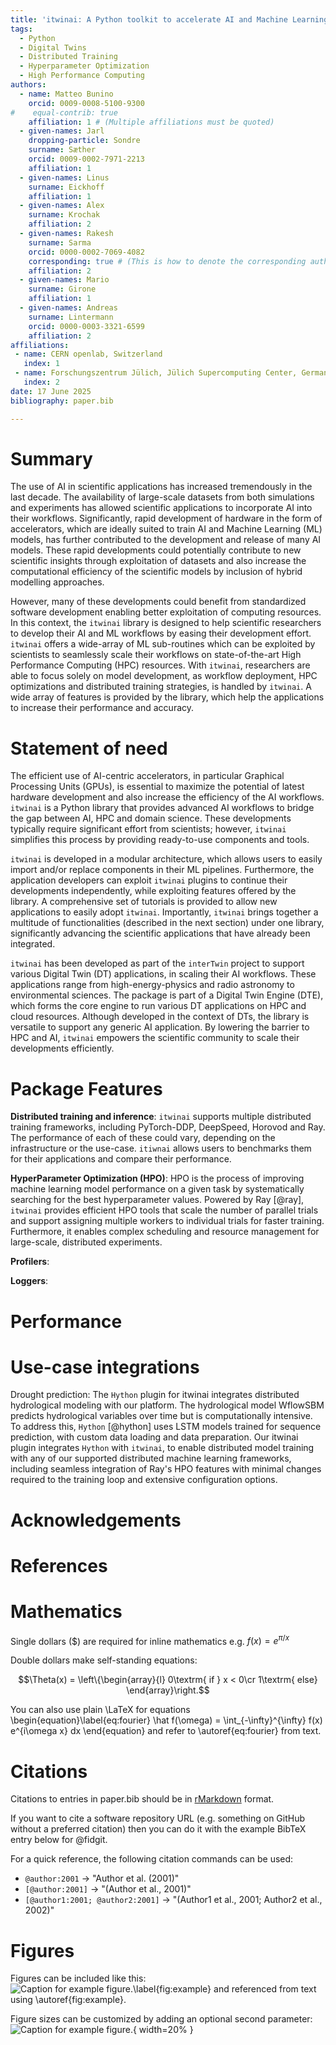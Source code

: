 ```yaml
---
title: 'itwinai: A Python toolkit to accelerate AI and Machine Learning for scientists'
tags:
  - Python
  - Digital Twins
  - Distributed Training
  - Hyperparameter Optimization
  - High Performance Computing
authors:
  - name: Matteo Bunino
    orcid: 0009-0008-5100-9300
#    equal-contrib: true
    affiliation: 1 # (Multiple affiliations must be quoted)
  - given-names: Jarl
    dropping-particle: Sondre
    surname: Sæther
    orcid: 0009-0002-7971-2213
    affiliation: 1
  - given-names: Linus
    surname: Eickhoff
    affiliation: 1
  - given-names: Alex
    surname: Krochak
    affiliation: 2
  - given-names: Rakesh
    surname: Sarma
    orcid: 0000-0002-7069-4082
    corresponding: true # (This is how to denote the corresponding author)
    affiliation: 2
  - given-names: Mario
    surname: Girone
    affiliation: 1
  - given-names: Andreas
    surname: Lintermann
    orcid: 0000-0003-3321-6599
    affiliation: 2
affiliations:
 - name: CERN openlab, Switzerland
   index: 1
 - name: Forschungszentrum Jülich, Jülich Supercomputing Center, Germany
   index: 2
date: 17 June 2025
bibliography: paper.bib

---
```


# Summary

The use of AI in scientific applications has increased tremendously in the
last decade. The availability of large-scale datasets from both simulations
and experiments has allowed scientific applications to incorporate AI into their
workflows. Significantly, rapid development of hardware in the form of
accelerators, which are ideally suited to train AI and Machine Learning (ML)
models, has further contributed to the development and release of many AI models.
These rapid developments could potentially contribute to new scientific insights
through exploitation of datasets and also increase the computational efficiency
of the scientific models by inclusion of hybrid modelling approaches.

However, many of these developments could benefit from standardized software
development enabling better exploitation of computing resources. In this context,
the `itwinai` library is designed to help scientific researchers to develop their
AI and ML workflows by easing their development effort. `itwinai` offers a wide-array
of ML sub-routines which can be exploited by scientists to seamlessly scale their
workflows on state-of-the-art High Performance Computing (HPC) resources. With
`itwinai`, researchers are able to focus solely on model development, as
workflow deployment, HPC optimizations and distributed training strategies, is
handled by `itwinai`. A wide array of features is provided by the library,
which help the applications to increase their performance and accuracy.

# Statement of need

The efficient use of AI-centric accelerators, in particular Graphical Processing
Units (GPUs), is essential to maximize the potential of latest hardware development
and also increase the efficiency of the AI workflows. `itwinai` is a Python library
that provides advanced AI workflows to bridge the gap between AI, HPC and domain
science. These developments typically require significant effort from scientists;
however, `itwinai` simplifies this process by providing ready-to-use components
and tools.

`itwinai` is developed in a modular architecture, which allows users to easily import
and/or replace components in their ML pipelines. Furthermore, the application developers
can exploit `itwinai` plugins to continue their developments independently, while
exploiting features offered by the library. A comprehensive set of tutorials is provided
to allow new applications to easily adopt `itwinai`. Importantly, `itwinai` brings
together a multitude of functionalities (described in the next section) under one library,
significantly advancing the scientific applications that have already been integrated.

`itwinai` has been developed as part of the `interTwin` project to support various
Digital Twin (DT) applications, in scaling their AI workflows. These applications range
from high-energy-physics and radio astronomy to environmental sciences. The package is
part of a Digital Twin Engine (DTE), which forms the core engine to run various DT
applications on HPC and cloud resources. Although developed in the context of DTs, the
library is versatile to support any generic AI application. By lowering the barrier to
HPC and AI, `itwinai` empowers the scientific community to scale their developments
efficiently.

# Package Features

**Distributed training and inference**: `itwinai` supports multiple distributed training
frameworks, including PyTorch-DDP, DeepSpeed, Horovod and Ray. The performance of each of
these could vary, depending on the infrastructure or the use-case. `itiwnai` allows users
to benchmarks them for their applications and compare their performance.

**HyperParameter Optimization (HPO)**: 
HPO is the process of improving machine learning model performance on a given task by
systematically searching for the best hyperparameter values. Powered by Ray [@ray],
`itwinai` provides efficient HPO tools that scale the number of parallel trials and support
assigning multiple workers to individual trials for faster training. Furthermore, it
enables complex scheduling and resource management for large-scale, distributed
experiments.

**Profilers**:

**Loggers**:

# Performance

# Use-case integrations

Drought prediction: The `Hython` plugin for itwinai integrates distributed hydrological
modeling with our platform. The hydrological model WflowSBM predicts hydrological
variables over time but is computationally intensive. To address this, `Hython` [@hython] uses
LSTM models trained for sequence prediction, with custom data loading and data preparation.
Our itwinai plugin integrates `Hython` with `itwinai`, to enable distributed model training
with any of our supported distributed machine learning frameworks, including seamless
integration of Ray's HPO features with minimal changes required to the training loop and
extensive configuration options.

# Acknowledgements

# References

# Mathematics

Single dollars ($) are required for inline mathematics e.g. $f(x) = e^{\pi/x}$

Double dollars make self-standing equations:

$$\Theta(x) = \left\{\begin{array}{l}
0\textrm{ if } x < 0\cr
1\textrm{ else}
\end{array}\right.$$

You can also use plain \LaTeX for equations
\begin{equation}\label{eq:fourier}
\hat f(\omega) = \int_{-\infty}^{\infty} f(x) e^{i\omega x} dx
\end{equation}
and refer to \autoref{eq:fourier} from text.

# Citations

Citations to entries in paper.bib should be in
[rMarkdown](http://rmarkdown.rstudio.com/authoring_bibliographies_and_citations.html)
format.

If you want to cite a software repository URL (e.g. something on GitHub without a preferred
citation) then you can do it with the example BibTeX entry below for @fidgit.

For a quick reference, the following citation commands can be used:
- `@author:2001`  ->  "Author et al. (2001)"
- `[@author:2001]` -> "(Author et al., 2001)"
- `[@author1:2001; @author2:2001]` -> "(Author1 et al., 2001; Author2 et al., 2002)"

# Figures

Figures can be included like this:
![Caption for example figure.\label{fig:example}](figure.png)
and referenced from text using \autoref{fig:example}.

Figure sizes can be customized by adding an optional second parameter:
![Caption for example figure.](figure.png){ width=20% }
